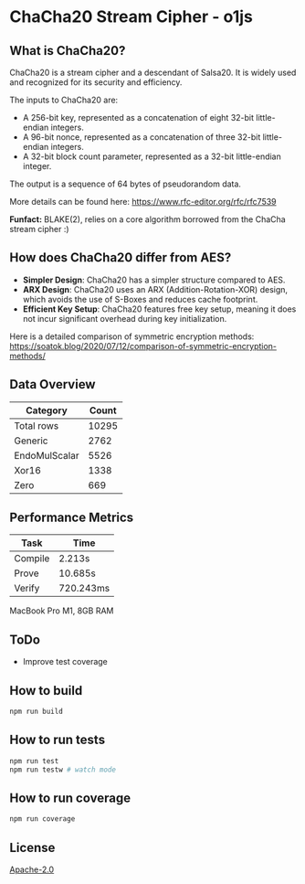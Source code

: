 # ChaCha20 Stream Cipher - o1js

## What is ChaCha20?
ChaCha20 is a stream cipher and a descendant of Salsa20. It is widely used and recognized for its security and efficiency.

The inputs to ChaCha20 are:
- A 256-bit key, represented as a concatenation of eight 32-bit little-endian integers.
- A 96-bit nonce, represented as a concatenation of three 32-bit little-endian integers.
- A 32-bit block count parameter, represented as a 32-bit little-endian integer.

The output is a sequence of 64 bytes of pseudorandom data.

More details can be found here: https://www.rfc-editor.org/rfc/rfc7539

**Funfact:**  BLAKE(2), relies on a core algorithm borrowed from the ChaCha stream cipher :)

## How does ChaCha20 differ from AES?
- **Simpler Design**: ChaCha20 has a simpler structure compared to AES.
- **ARX Design**: ChaCha20 uses an ARX (Addition-Rotation-XOR) design, which avoids the use of S-Boxes and reduces cache footprint.
- **Efficient Key Setup**: ChaCha20 features free key setup, meaning it does not incur significant overhead during key initialization.

Here is a detailed comparison of symmetric encryption methods: https://soatok.blog/2020/07/12/comparison-of-symmetric-encryption-methods/

## Data Overview

| Category       | Count |
|----------------|-------|
| Total rows     | 10295 |
| Generic        | 2762  |
| EndoMulScalar  | 5526  |
| Xor16          | 1338  |
| Zero           | 669   |

## Performance Metrics

| Task    | Time      |
|---------|-----------|
| Compile | 2.213s   |
| Prove   | 10.685s   |
| Verify  | 720.243ms |

MacBook Pro M1, 8GB RAM

## ToDo
- Improve test coverage

## How to build
```sh
npm run build
```

## How to run tests

```sh
npm run test
npm run testw # watch mode
```

## How to run coverage

```sh
npm run coverage
```

## License

[Apache-2.0](LICENSE)
    